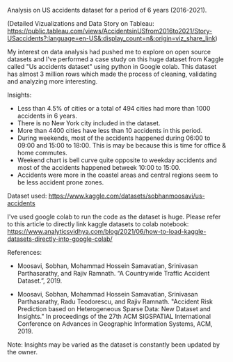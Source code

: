 Analysis on US accidents dataset for a period of 6 years (2016-2021).

(Detailed Vizualizations and Data Story on Tableau: https://public.tableau.com/views/AccidentsinUSfrom2016to2021/Story-USaccidents?:language=en-US&:display_count=n&:origin=viz_share_link)

My interest on data analysis had pushed me to explore on open source datasets and I've performed a case study on this huge dataset from Kaggle called "Us accidents dataset" using python in Google colab. This dataset has almost 3 million rows which made the process of cleaning, validating and analyzing more interesting.


Insights:
- Less than 4.5% of cities or a total of 494 cities had more than 1000 accidents in 6 years.
- There is no New York city included in the dataset.
- More than 4400 cities have less than 10 accidents in this period.
- During weekends, most of the accidents happened during 06:00 to 09:00 and 15:00 to 18:00. This is may be because this is time for office & home commutes.
- Weekend chart is bell curve quite opposite to weekday accidents and most of the accidents happened betweek 10:00 to 15:00.
- Accidents were more in the coastel areas and central regions seem to be less accident prone zones.


Dataset used: https://www.kaggle.com/datasets/sobhanmoosavi/us-accidents


I've used google colab to run the code as the dataset is huge. 
Please refer to this article to directly link kaggle datasets to colab notebook: https://www.analyticsvidhya.com/blog/2021/06/how-to-load-kaggle-datasets-directly-into-google-colab/


References:
- Moosavi, Sobhan, Mohammad Hossein Samavatian, Srinivasan Parthasarathy, and Rajiv Ramnath. “A Countrywide Traffic Accident Dataset.”, 2019.

- Moosavi, Sobhan, Mohammad Hossein Samavatian, Srinivasan Parthasarathy, Radu Teodorescu, and Rajiv Ramnath. "Accident Risk Prediction based on Heterogeneous Sparse Data: New Dataset and Insights." In proceedings of the 27th ACM SIGSPATIAL International Conference on Advances in Geographic Information Systems, ACM, 2019.


Note:
Insights may be varied as the dataset is constantly been updated by the owner.
